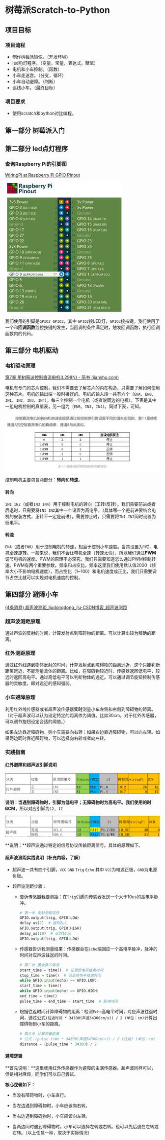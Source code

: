 # 树莓派Scratch-to-Python

## 项目目标

### 项目流程

- 制作树莓派镜像。（开发环境）
- led电灯程序。（变量，常量，表达式，赋值）
- 电机和小车控制。（函数）
- 小车走迷宫。（分支，循环）
- 小车自动避障。（判断）
- 巡线小车。（最终目标）

### 项目要求

- 使用scratch和python对比编程。

## 第一部分 树莓派入门



## 第二部分 led点灯程序

### 查询Raspberry Pi的引脚图

[WiringPi at Raspberry Pi GPIO Pinout](https://pinout.xyz/pinout/wiringpi)

<img src=".Instruction-media/image-20210827222937066.png" alt="image-20210827222937066" style="zoom:50%;" />

我们使用的引脚是`GPIO2 GPIO3`，其中 `GPIO2`接LED灯，`GPIO3`接按键。我们使用了一个和**回调函数**监控按键的发生，当回调的条件满足时，触发回调函数，执行回调函数内的代码。

## 第三部分 电机驱动

### 电机驱动原理

[第7章 用树莓派控制直流电机(L298N) - 简书 (jianshu.com)](https://www.jianshu.com/p/b970403a647f)

​		电机有专门的芯片控制，我们不需要去了解芯片的内在构造，只需要了解如何使用这种芯片。电机的输出端一般时接好的。电机的输入段一共有六个（`ENA, ENB, IN1, IN2, IN3, IN4`），每三个控制一个电机（或者说同边的电机）。下表是其中一组电机控制的真值表，另一组为（`ENB, IN3, IN4`）。同过下表，可知。

![image-20210830194032885](.Instruction-media/image-20210830194032885.png)

控制电机主要包含两部分：**转向**和**转速**。

#### 转向

`IN1 IN2`（或者`IN3 IN4`）用于控制电机的转向（正转/反转）。我们需要前进或者后退时，只需要将`IN1 IN2`其中一个设置为高电平。（具体哪一个是前进要结合电机的安装方式，正转不一定是前进）。需要停止时，只需要将`IN1 IN2`同时设置为低电平。

#### 转速

`ENA`（或者`ENB`）用于控制电机的转速，相当于控制小车速度。当其设置为1时，电机全速旋转。一般来说，我们不会让电机全速（转速太快），所以我们通过**PWM**调节电机的速度。PWM的原理不必深究，我们只需要知道怎么通过PWM控制转速。PWM有两个重要参数，频率和占空比。频率这里我们使用默认值2000（频率大小不影响电机速度），而占空比（1~100）和电机速度成正比，我们只需要调节占空比就可以实现对电机速度的控制。

## 第四部分 避障小车

[(4条消息) 超声波测距_liudongdong_jlu-CSDN博客_超声波测距](https://blog.csdn.net/liudongdong19/article/details/81005930) 

### 超声波测距原理

​		通过声波的反射的时间，计算发射点到障碍物的距离。可以计算出较为精确的距离。

### 红外测距原理

​		通过红外线遇到物体反射的时间，计算发射点到障碍物的距离远近，这个只能判断距离远近，不能测量具体的距离。比如，在障碍物较近时，传感器返回低电平，较远时返回高电平。通过高低电平可以判断物体的远近。可以通过调节旋钮控制传感器的灵敏度，即对远近的感知强弱。

### 小车避障原理

​		利用红外线传感器或者超声波传感器**实时**测量小车左侧和右侧到障碍物的距离。（对于超声波可以认为设定特定的距离作为阈值。比如30cm。对于红外传感器，可以调节旋钮设定合适的阈值。）

​		如果左边靠近障碍物，则小车需要向右转；如果右边靠近障碍物，可以向左转。如果两边同时靠近障碍物，可以选择向右转或者向左转。

### 实践指南

#### 红外避障和超声波引脚说明

![image-20210908124939873](.README-media/image-20210908124939873.png)

**说明：**当遇到障碍物时，引脚为低电平；无障碍物时为高电平。我们使用的时**BCM**，所以对应引脚为`12, 17`

![image-20210908125102902](.README-media/image-20210908125102902.png)

**说明：**超声波通过特定的信号协议传输距离信号。具体的原理如下。

#### 超声波测距实践说明（补充内容，了解）

- 超声波一共有四个引脚，`VCC` `GND` `Trig` `Echo` 其中 `VCC`为电源正极，`GND`为电源负极。

- 超声波测距步骤：

  - 告诉传感器我要测距：在`Trig`引脚向传感器发送一个大于10us的高电平脉冲。

    ```python
    # 第一步 发射测距信号
    GPIO.output(trig, GPIO.LOW)
    delay_us(2)  # 延时2us
    GPIO.output(trig, GPIO.HIGH)
    delay_us(10)  # 延时10us
    GPIO.output(trig, GPIO.LOW)
    ```

  - 传感器告诉我测量结果：传感器会在`Echo`端回应一个高电平脉冲，脉冲的时间对应声波往返的时间。

    ```python
    # 第二步 接收脉冲信号
    start_time = time()  # 记录低电平结束时间
    stop_time = time()  # 记录高电平结束时间
    while GPIO.input(echo) == GPIO.LOW:
    start_time = time()
    while GPIO.input(echo) == GPIO.HIGH:
    end_time = time()
    pulse_time = end_time - start_time  # 脉冲时间
    ```

  - 根据往返时间计算障碍物的距离：检测`Echo`高电平时间，对应声波往返时间，通过公式`(往返时间 * 34300(声速34300cm/s)) / 2 (单位：cm)`计算出障碍物到小车的距离。

    ```python
    # 第三步 计算测量距离
    # 公式：(pulse_time * 34300(声速34300cm/s)) / 2 (往返) (单位：cm)
    distance = (pulse_time * 34300) / 2
    ```

#### 避障逻辑

**首先说明：**这里使用红外传感器作为避障的主演传感器。超声波同样可以，但是相对麻烦，同学们可以自己尝试。

**核心逻辑如下：**

- 当没有障碍物时，小车直行。

- 当左边遇到障碍物时，小车应该向右转。
- 当右边遇到障碍物时，小车应该向左转。
- 当两边同时遇到障碍物时，小车可以选择左转或右转。也可以先后退在左转或右转。（以上任意一种，取决于实际情况）





